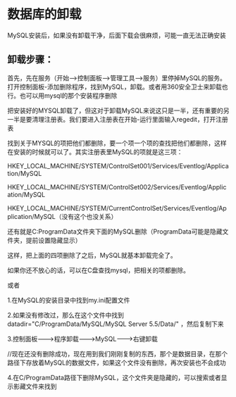 # 数据库的卸载
MySQL安装后，如果没有卸载干净，后面下载会很麻烦，可能一直无法正确安装
## 卸载步骤：
首先，先在服务（开始——>控制面板——>管理工具——>服务）里停掉MySQL的服务。打开控制面板-添加删除程序，找到MySQL，卸载。或者用360安全卫士来卸载也行。也可以用mysql的那个安装程序删除

把安装好的MYSQL卸载了，但这对于卸载MySQL来说这只是一半，还有重要的另一半是要清理注册表。我们要进入注册表在开始-运行里面输入regedit，打开注册表

找到关于MYSQL的项把他们都删除，要一个项一个项的查找把他们都删除，这样在安装的时候就可以了。其实注册表里MySQL的项就是这三项：

HKEY_LOCAL_MACHINE/SYSTEM/ControlSet001/Services/Eventlog/Application/MySQL

HKEY_LOCAL_MACHINE/SYSTEM/ControlSet002/Services/Eventlog/Application/MySQL

HKEY_LOCAL_MACHINE/SYSTEM/CurrentControlSet/Services/Eventlog/Application/MySQL（没有这个也没关系）

还有就是C:ProgramData文件夹下面的MySQL删除（ProgramData可能是隐藏文件夹，提前设置隐藏显示）

这样，把上面的四项删除了之后，MySQL就基本卸载完全了。

如果你还不放心的话，可以在C盘查找mysql，把相关的项都删除。


或者

1.在MySQL的安装目录中找到my.ini配置文件

2.如果没有修改过，那么在这个文件中找到 datadir="C/ProgramData/MySQL/MySQL Server 5.5/Data/" ，然后复制下来

3.控制面板--->程序卸载--->MySQL--->右键卸载

//现在还没有删除成功，现在用到我们刚刚复制的东西，那个是数据目录，在那个路径下存放着MySQL的数据文件，如果这个文件没有删除，再次安装也不会成功

4.在C/ProgramData路径下删除MySQL，这个文件夹是隐藏的，可以搜索或者显示影藏文件来找到
